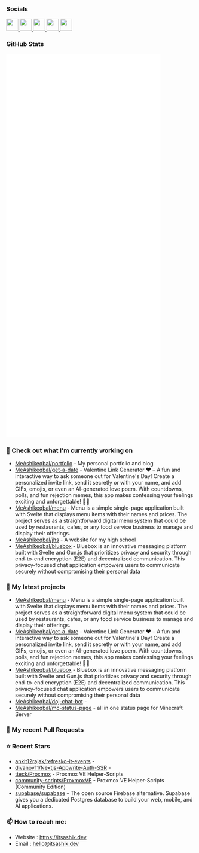 ### Socials

<p align="left"> <a href="https://www.github.com/MeAshikeqbal" target="_blank" rel="noreferrer"> <picture> <source media="(prefers-color-scheme: dark)" srcset="https://raw.githubusercontent.com/danielcranney/readme-generator/main/public/icons/socials/github-dark.svg" /> <source media="(prefers-color-scheme: light)" srcset="https://raw.githubusercontent.com/danielcranney/readme-generator/main/public/icons/socials/github.svg" /> <img src="https://raw.githubusercontent.com/danielcranney/readme-generator/main/public/icons/socials/github.svg" width="32" height="32" /> </picture> </a> <a href="http://www.instagram.com/MeAshikeqbal" target="_blank" rel="noreferrer"> <picture> <source media="(prefers-color-scheme: dark)" srcset="https://raw.githubusercontent.com/danielcranney/readme-generator/main/public/icons/socials/instagram-dark.svg" /> <source media="(prefers-color-scheme: light)" srcset="https://raw.githubusercontent.com/danielcranney/readme-generator/main/public/icons/socials/instagram.svg" /> <img src="https://raw.githubusercontent.com/danielcranney/readme-generator/main/public/icons/socials/instagram.svg" width="32" height="32" /> </picture> </a> <a href="https://www.linkedin.com/in/itsashik" target="_blank" rel="noreferrer"> <picture> <source media="(prefers-color-scheme: dark)" srcset="https://raw.githubusercontent.com/danielcranney/readme-generator/main/public/icons/socials/linkedin-dark.svg" /> <source media="(prefers-color-scheme: light)" srcset="https://raw.githubusercontent.com/danielcranney/readme-generator/main/public/icons/socials/linkedin.svg" /> <img src="https://raw.githubusercontent.com/danielcranney/readme-generator/main/public/icons/socials/linkedin.svg" width="32" height="32" /> </picture> </a> <a href="https://www.x.com/me_ashikeqbal" target="_blank" rel="noreferrer"> <picture> <source media="(prefers-color-scheme: dark)" srcset="https://raw.githubusercontent.com/danielcranney/readme-generator/main/public/icons/socials/twitter-dark.svg" /> <source media="(prefers-color-scheme: light)" srcset="https://raw.githubusercontent.com/danielcranney/readme-generator/main/public/icons/socials/twitter.svg" /> <img src="https://raw.githubusercontent.com/danielcranney/readme-generator/main/public/icons/socials/twitter.svg" width="32" height="32" /> </picture> </a> <a href="https://www.threads.net/@chikonfillet" target="_blank" rel="noreferrer"> <picture> <source media="(prefers-color-scheme: dark)" srcset="https://raw.githubusercontent.com/danielcranney/readme-generator/main/public/icons/socials/threads-dark.svg" /> <source media="(prefers-color-scheme: light)" srcset="https://raw.githubusercontent.com/danielcranney/readme-generator/main/public/icons/socials/threads.svg" /> <img src="https://raw.githubusercontent.com/danielcranney/readme-generator/main/public/icons/socials/threads.svg" width="32" height="32" /> </picture> </a> </p>

### GitHub Stats

<p align="left"><img src="https://raw.githubusercontent.com/MeAshikeqbal/MeAshikeqbal/main/github-metrics.svg" /></p>

### 👷 Check out what I'm currently working on

- [MeAshikeqbal/portfolio](https://github.com/MeAshikeqbal/portfolio) - My personal portfolio and blog
- [MeAshikeqbal/get-a-date](https://github.com/MeAshikeqbal/get-a-date) - Valentine Link Generator ❤️ – A fun and interactive way to ask someone out for Valentine&#39;s Day! Create a personalized invite link, send it secretly or with your name, and add GIFs, emojis, or even an AI-generated love poem. With countdowns, polls, and fun rejection memes, this app makes confessing your feelings exciting and unforgettable! 💌✨
- [MeAshikeqbal/menu](https://github.com/MeAshikeqbal/menu) - Menu is a simple single-page application built with Svelte that displays menu items with their names and prices. The project serves as a straightforward digital menu system that could be used by restaurants, cafes, or any food service business to manage and display their offerings.
- [MeAshikeqbal/jhs](https://github.com/MeAshikeqbal/jhs) - A website for my high school
- [MeAshikeqbal/bluebox](https://github.com/MeAshikeqbal/bluebox) - Bluebox is an innovative messaging platform built with Svelte and Gun.js that prioritizes privacy and security through end-to-end encryption (E2E) and decentralized communication. This privacy-focused chat application empowers users to communicate securely without compromising their personal data
### 🌱 My latest projects

- [MeAshikeqbal/menu](https://github.com/MeAshikeqbal/menu) - Menu is a simple single-page application built with Svelte that displays menu items with their names and prices. The project serves as a straightforward digital menu system that could be used by restaurants, cafes, or any food service business to manage and display their offerings.
- [MeAshikeqbal/get-a-date](https://github.com/MeAshikeqbal/get-a-date) - Valentine Link Generator ❤️ – A fun and interactive way to ask someone out for Valentine&#39;s Day! Create a personalized invite link, send it secretly or with your name, and add GIFs, emojis, or even an AI-generated love poem. With countdowns, polls, and fun rejection memes, this app makes confessing your feelings exciting and unforgettable! 💌✨
- [MeAshikeqbal/bluebox](https://github.com/MeAshikeqbal/bluebox) - Bluebox is an innovative messaging platform built with Svelte and Gun.js that prioritizes privacy and security through end-to-end encryption (E2E) and decentralized communication. This privacy-focused chat application empowers users to communicate securely without compromising their personal data
- [MeAshikeqbal/doj-chat-bot](https://github.com/MeAshikeqbal/doj-chat-bot) - 
- [MeAshikeqbal/mc-status-page](https://github.com/MeAshikeqbal/mc-status-page) - all in one status page for Minecraft Server
### 🔨 My recent Pull Requests

### ⭐ Recent Stars

- [ankit12rajak/refresko-it-events](https://github.com/ankit12rajak/refresko-it-events) - 
- [divanov11/Nextjs-Appwrite-Auth-SSR](https://github.com/divanov11/Nextjs-Appwrite-Auth-SSR) - 
- [tteck/Proxmox](https://github.com/tteck/Proxmox) - Proxmox VE Helper-Scripts
- [community-scripts/ProxmoxVE](https://github.com/community-scripts/ProxmoxVE) - Proxmox VE Helper-Scripts (Community Edition) 
- [supabase/supabase](https://github.com/supabase/supabase) - The open source Firebase alternative. Supabase gives you a dedicated Postgres database to build your web, mobile, and AI applications.
### 📫 How to reach me:
  - Website   : <https://itsashik.dev>
  - Email     : <hello@itsashik.dev>
